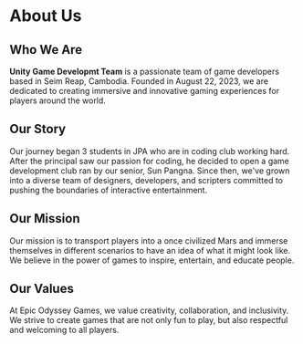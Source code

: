 
# About Us

## Who We Are
**Unity Game Developmt Team** is a passionate team of game developers based in Seim Reap, Cambodia. Founded in August 22, 2023, we are dedicated to creating immersive and innovative gaming experiences for players around the world.

## Our Story
Our journey began 3 students in JPA who are in coding club working hard. After the principal saw our passion for coding, he decided to open a game development club ran by our senior, Sun Pangna. Since then, we've grown into a diverse team of designers, developers, and scripters committed to pushing the boundaries of interactive entertainment.

## Our Mission
Our mission is to transport players into a once civilized Mars and immerse themselves in different scenarios to have an idea of what it might look like. We believe in the power of games to inspire, entertain, and educate people.

## Our Values
At Epic Odyssey Games, we value creativity, collaboration, and inclusivity. We strive to create games that are not only fun to play, but also respectful and welcoming to all players.
